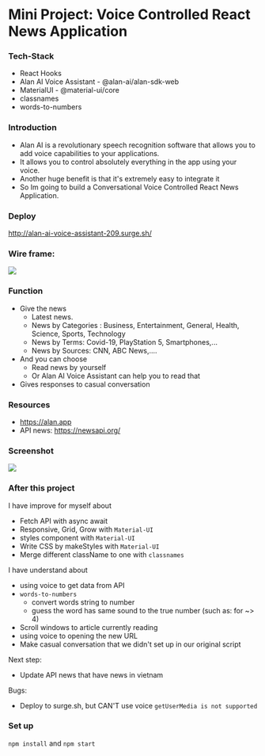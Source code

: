 # Mini Project: Voice Controlled React News Application

### Tech-Stack

- React Hooks
- Alan AI Voice Assistant - @alan-ai/alan-sdk-web
- MaterialUI - @material-ui/core
- classnames
- words-to-numbers

### Introduction

- Alan AI is a revolutionary speech recognition software that allows you to add voice capabilities to your applications.
- It allows you to control absolutely everything in the app using your voice.
- Another huge benefit is that it's extremely easy to integrate it
- So Im going to build a Conversational Voice Controlled React News Application.

### Deploy

http://alan-ai-voice-assistant-209.surge.sh/

### Wire frame:

<img src="https://i.imgur.com/DHZwMT1.png" />

### Function

- Give the news
  - Latest news.
  - News by Categories : Business, Entertainment, General, Health, Science, Sports, Technology
  - News by Terms: Covid-19, PlayStation 5, Smartphones,...
  - News by Sources: CNN, ABC News,....
- And you can choose
  - Read news by yourself
  - Or Alan AI Voice Assistant can help you to read that
- Gives responses to casual conversation

### Resources

- https://alan.app
- API news: https://newsapi.org/

### Screenshot

<img src="https://media.giphy.com/media/kHxwr6ohazm1FQwyuX/giphy.gif" />

### After this project

I have improve for myself about

- Fetch API with async await
- Responsive, Grid, Grow with `Material-UI`
- styles component with `Material-UI`
- Write CSS by makeStyles with `Material-UI`
- Merge different className to one with `classnames`

I have understand about

- using voice to get data from API
- `words-to-numbers`
  - convert words string to number
  - guess the word has same sound to the true number (such as: for ~> 4)
- Scroll windows to article currently reading
- using voice to opening the new URL
- Make casual conversation that we didn't set up in our original script

Next step:

- Update API news that have news in vietnam

Bugs:

- Deploy to surge.sh, but CAN'T use voice `getUserMedia is not supported`

### Set up

`npm install` and `npm start`

